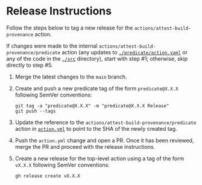 # Release Instructions

Follow the steps below to tag a new release for the
`actions/attest-build-provenance` action.

If changes were made to the internal `actions/attest-build-provenance/predicate`
action (any updates to [`./predicate/action.yaml`](./predicate/action.yml) or
any of the code in the [`./src`](./src) directory), start with step #1;
otherwise, skip directly to step #5.

1. Merge the latest changes to the `main` branch.
1. Create and push a new predicate tag of the form `predicate@X.X.X` following
   SemVer conventions:

   ```shell
   git tag -a "predicate@X.X.X" -m "predicate@X.X.X Release"
   git push --tags
   ```

1. Update the reference to the `actions/attest-build-provenance/predicate`
   action in [`action.yml`](./action.yml) to point to the SHA of the newly
   created tag.
1. Push the `action.yml` change and open a PR. Once it has been reviewed, merge
   the PR and proceed with the release instructions.
1. Create a new release for the top-level action using a tag of the form
   `vX.X.X` following SemVer conventions:

   ```shell
   gh release create vX.X.X
   ```

